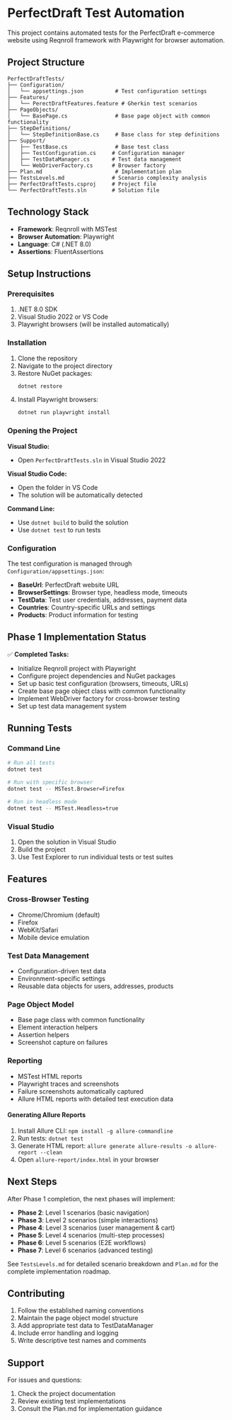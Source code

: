 # PerfectDraft Test Automation

This project contains automated tests for the PerfectDraft e-commerce website using Reqnroll framework with Playwright for browser automation.

## Project Structure

```
PerfectDraftTests/
├── Configuration/
│   └── appsettings.json          # Test configuration settings
├── Features/
│   └── PerectDraftFeatures.feature # Gherkin test scenarios
├── PageObjects/
│   └── BasePage.cs               # Base page object with common functionality
├── StepDefinitions/
│   └── StepDefinitionBase.cs     # Base class for step definitions
├── Support/
│   ├── TestBase.cs               # Base test class
│   ├── TestConfiguration.cs     # Configuration manager
│   ├── TestDataManager.cs       # Test data management
│   └── WebDriverFactory.cs      # Browser factory
├── Plan.md                       # Implementation plan
├── TestsLevels.md               # Scenario complexity analysis
├── PerfectDraftTests.csproj     # Project file
└── PerfectDraftTests.sln        # Solution file
```

## Technology Stack

- **Framework**: Reqnroll with MSTest
- **Browser Automation**: Playwright
- **Language**: C# (.NET 8.0)
- **Assertions**: FluentAssertions

## Setup Instructions

### Prerequisites

1. .NET 8.0 SDK
2. Visual Studio 2022 or VS Code
3. Playwright browsers (will be installed automatically)

### Installation

1. Clone the repository
2. Navigate to the project directory
3. Restore NuGet packages:
   ```bash
   dotnet restore
   ```
4. Install Playwright browsers:
   ```bash
   dotnet run playwright install
   ```

### Opening the Project

**Visual Studio:**
- Open `PerfectDraftTests.sln` in Visual Studio 2022

**Visual Studio Code:**
- Open the folder in VS Code
- The solution will be automatically detected

**Command Line:**
- Use `dotnet build` to build the solution
- Use `dotnet test` to run tests

### Configuration

The test configuration is managed through `Configuration/appsettings.json`:

- **BaseUrl**: PerfectDraft website URL
- **BrowserSettings**: Browser type, headless mode, timeouts
- **TestData**: Test user credentials, addresses, payment data
- **Countries**: Country-specific URLs and settings
- **Products**: Product information for testing

## Phase 1 Implementation Status

✅ **Completed Tasks:**
- Initialize Reqnroll project with Playwright
- Configure project dependencies and NuGet packages  
- Set up basic test configuration (browsers, timeouts, URLs)
- Create base page object class with common functionality
- Implement WebDriver factory for cross-browser testing
- Set up test data management system

## Running Tests

### Command Line
```bash
# Run all tests
dotnet test

# Run with specific browser
dotnet test -- MSTest.Browser=Firefox

# Run in headless mode
dotnet test -- MSTest.Headless=true
```

### Visual Studio
1. Open the solution in Visual Studio
2. Build the project
3. Use Test Explorer to run individual tests or test suites

## Features

### Cross-Browser Testing
- Chrome/Chromium (default)
- Firefox
- WebKit/Safari
- Mobile device emulation

### Test Data Management
- Configuration-driven test data
- Environment-specific settings
- Reusable data objects for users, addresses, products

### Page Object Model
- Base page class with common functionality
- Element interaction helpers
- Assertion helpers
- Screenshot capture on failures

### Reporting
- MSTest HTML reports
- Playwright traces and screenshots
- Failure screenshots automatically captured
- Allure HTML reports with detailed test execution data

#### Generating Allure Reports
1. Install Allure CLI: `npm install -g allure-commandline`
2. Run tests: `dotnet test`
3. Generate HTML report: `allure generate allure-results -o allure-report --clean`
4. Open `allure-report/index.html` in your browser

## Next Steps

After Phase 1 completion, the next phases will implement:

- **Phase 2**: Level 1 scenarios (basic navigation)
- **Phase 3**: Level 2 scenarios (simple interactions)
- **Phase 4**: Level 3 scenarios (user management & cart)
- **Phase 5**: Level 4 scenarios (multi-step processes)
- **Phase 6**: Level 5 scenarios (E2E workflows)
- **Phase 7**: Level 6 scenarios (advanced testing)

See `TestsLevels.md` for detailed scenario breakdown and `Plan.md` for the complete implementation roadmap.

## Contributing

1. Follow the established naming conventions
2. Maintain the page object model structure
3. Add appropriate test data to TestDataManager
4. Include error handling and logging
5. Write descriptive test names and comments

## Support

For issues and questions:
1. Check the project documentation
2. Review existing test implementations
3. Consult the Plan.md for implementation guidance